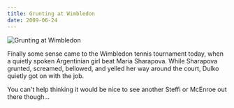 ```yaml
---
title: Grunting at Wimbledon
date: 2009-06-24
---
```


![Grunting at Wimbledon](https://source.unsplash.com/hopX_jpVtRM/1600x900)

Finally some sense came to the Wimbledon tennis tournament today, when a quietly spoken Argentinian girl beat Maria Sharapova. While Sharapova grunted, screamed, bellowed, and yelled her way around the court, Dulko quietly got on with the job.

You can't help thinking it would be nice to see another Steffi or McEnroe out there though...